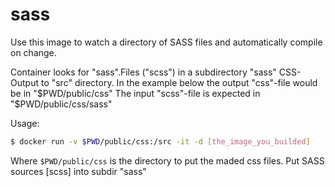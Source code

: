 sass
====

Use this image to watch a directory of SASS files and automatically compile on change.

Container looks for "sass".Files ("scss") in a subdirectory "sass"
CSS-Output to "src" directory. In the example below the output "css"-file would be in "$PWD/public/css"
The input "scss"-file is expected in "$PWD/public/css/sass"

Usage:

``` bash
$ docker run -v $PWD/public/css:/src -it -d [the_image_you_builded]
```

Where `$PWD/public/css` is the directory to put the maded css files. Put SASS sources [scss] into subdir "sass"

